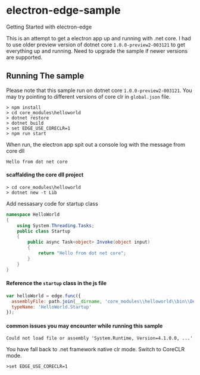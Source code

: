 electron-edge-sample
=====================

Getting Started with electron-edge

This is an attempt to get a electron app up and running with .net core. 
I had to use older preview version of dotnet core `1.0.0-preview2-003121` to get everything up and running.
Need to upgrade the sample if newer versions are supported.

## Running The sample
Please note that this sample run on dotnet core `1.0.0-preview2-003121`. You may try pointing to different versions of core clr in `global.json` file.
```
> npm install
> cd core_modules\helloworld
> dotnet restore
> dotnet build
> set EDGE_USE_CORECLR=1
> npm run start
```

When run, the electron app spit out a console log with the message from core dll
```
Hello from dot net core
```


#### scaffalding the core dll project
```
> cd core_modules\helloworld 
> dotnet new -t Lib
```

Add nessasary code for startup class

```c#
namespace HelloWorld
{
    using System.Threading.Tasks;
    public class Startup
    {
        public async Task<object> Invoke(object input)
        {
            return "Hello from dot net core";
        }
    }
}
```

#### Reference the `startup` class in the js file

```javascript
var helloWorld = edge.func({
  assemblyFile: path.join(__dirname, 'core_modules\\helloworld\\bin\\Debug\\netstandard1.6\\helloworld.dll'),
  typeName: 'HelloWorld.Startup'
});
```

#### common issues you may encounter while running this sample
```
Could not load file or assembly 'System.Runtime, Version=4.1.0.0, ...'
```
You have fall back to .net framework native clr mode. Switch to CoreCLR mode.
```
>set EDGE_USE_CORECLR=1
```